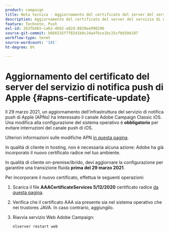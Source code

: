 ```yaml
---
product: campaign
title: Nota tecnica - Aggiornamento del certificato del server del servizio Apple Push Notification
description: Aggiornamento del certificato del server del servizio di notifica push di Apple
feature: Technote, Push
exl-id: 263fb4b5-ca62-4b92-a82d-8820ee998296
source-git-commit: b666535f7f82d1b8c2da4fbce1bc25cf8d39d187
workflow-type: tm+mt
source-wordcount: '141'
ht-degree: 0%

---
```


# Aggiornamento del certificato del server del servizio di notifica push di Apple {#apns-certificate-update}



Il 29 marzo 2021, un aggiornamento dell’infrastruttura del servizio di notifica push di Apple (APNs) ha interessato il canale Adobe Campaign Classic iOS. Una modifica alla configurazione del sistema operativo è **obbligatorio** per evitare interruzioni del canale push di iOS.

Ulteriori informazioni sulle modifiche APN [in questa pagina](https://developer.apple.com/news/?id=7gx0a2lp).

In qualità di cliente in hosting, non è necessaria alcuna azione: Adobe ha già incorporato il nuovo certificato radice nel tuo ambiente.

In qualità di cliente on-premise/ibrido, devi aggiornare la configurazione per garantire una transizione fluida **prima del 29 marzo 2021**.

Per incorporare il nuovo certificato, effettua le seguenti operazioni:

1. Scarica il file **AAACertificateServices 5/12/2020** certificato radice [da questa pagina](https://support.sectigo.com/Com_KnowledgeDetailPage?Id=kA03l00000117cL).

1. Verifica che il certificato AAA sia presente sia nel sistema operativo che nei trustores JAVA. In caso contrario, aggiungilo.

1. Riavvia servizio Web Adobe Campaign:

   ```
   nlserver restart web
   ```
